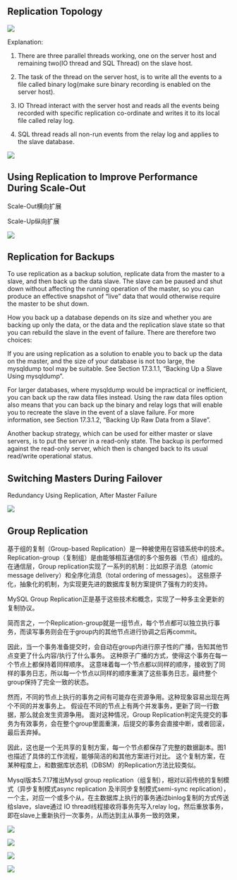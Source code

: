 

## Replication Topology
![](https://avisheksharma.files.wordpress.com/2015/01/mysql_replication.jpg)

Explanation: 
1) There are three parallel threads working, one on the server host and remaining two(IO thread and SQL Thread) on the slave host.

2) The task of the thread on the server host, is to write all the events to a file called binary log(make sure binary recording is enabled on the server host).

3) IO Thread interact with the server host and reads all the events being recorded with specific replication co-ordinate and writes it to its local file called relay log.

4) SQL thread reads all non-run events from the relay log and applies to the slave database.

![](https://i2.wp.com/scriptingmysql.com/scriptingmysql/mysql_replication_topology_threads.png)

## Using Replication to Improve Performance During Scale-Out

Scale-Out横向扩展

Scale-Up纵向扩展



![](https://dev.mysql.com/doc/refman/5.5/en/images/scaleout.png)

## Replication for Backups
To use replication as a backup solution, replicate data from the master to a slave, and then back up the data slave. The slave can be paused and shut down without affecting the running operation of the master, so you can produce an effective snapshot of “live” data that would otherwise require the master to be shut down.

How you back up a database depends on its size and whether you are backing up only the data, or the data and the replication slave state so that you can rebuild the slave in the event of failure. There are therefore two choices:

If you are using replication as a solution to enable you to back up the data on the master, and the size of your database is not too large, the mysqldump tool may be suitable. See Section 17.3.1.1, “Backing Up a Slave Using mysqldump”.

For larger databases, where mysqldump would be impractical or inefficient, you can back up the raw data files instead. Using the raw data files option also means that you can back up the binary and relay logs that will enable you to recreate the slave in the event of a slave failure. For more information, see Section 17.3.1.2, “Backing Up Raw Data from a Slave”.

Another backup strategy, which can be used for either master or slave servers, is to put the server in a read-only state. The backup is performed against the read-only server, which then is changed back to its usual read/write operational status. 

## Switching Masters During Failover

Redundancy Using Replication, After Master Failure

![](https://dev.mysql.com/doc/refman/5.5/en/images/redundancy-after.png)


## Group Replication

基于组的复制（Group-based Replication）是一种被使用在容错系统中的技术。Replication-group（复制组）是由能够相互通信的多个服务器（节点）组成的。 
在通信层，Group replication实现了一系列的机制：比如原子消息（atomic message delivery）和全序化消息（total ordering of messages）。 
这些原子化，抽象化的机制，为实现更先进的数据库复制方案提供了强有力的支持。

MySQL Group Replication正是基于这些技术和概念，实现了一种多主全更新的复制协议。 

简而言之，一个Replication-group就是一组节点，每个节点都可以独立执行事务，而读写事务则会在于group内的其他节点进行协调之后再commit。 

因此，当一个事务准备提交时，会自动在group内进行原子性的广播，告知其他节点变更了什么内容/执行了什么事务。 
这种原子广播的方式，使得这个事务在每一个节点上都保持着同样顺序。 
这意味着每一个节点都以同样的顺序，接收到了同样的事务日志，所以每一个节点以同样的顺序重演了这些事务日志，最终整个group保持了完全一致的状态。

然而，不同的节点上执行的事务之间有可能存在资源争用。这种现象容易出现在两个不同的并发事务上。 
假设在不同的节点上有两个并发事务，更新了同一行数据，那么就会发生资源争用。 
面对这种情况，Group Replication判定先提交的事务为有效事务，会在整个group里面重演，后提交的事务会直接中断，或者回滚，最后丢弃掉。

因此，这也是一个无共享的复制方案，每一个节点都保存了完整的数据副本。图1也描述了具体的工作流程，能够简洁的和其他方案进行对比。 
这个复制方案，在某种程度上，和数据库状态机（DBSM）的Replication方法比较类似。

Mysql版本5.7.17推出Mysql group replication（组复制），相对以前传统的复制模式（异步复制模式async replication 及半同步复制模式semi-sync replication），一个主，对应一个或多个从，在主数据库上执行的事务通过binlog复制的方式传送给slave，slave通过 IO thread线程接收将事务先写入relay log，然后重放事务，即在slave上重新执行一次事务，从而达到主从事务一致的效果，

![](https://mysqlhighavailability.com/wp-content/uploads/2014/09/1-300x289.png)

![](https://mysqlhighavailability.com/wp-content/uploads/2014/09/2-300x236.png)

![](https://mysqlhighavailability.com/wp-content/uploads/2014/09/3-300x236.png)

![](https://mysqlhighavailability.com/wp-content/uploads/2014/09/4-300x236.png)

## 
